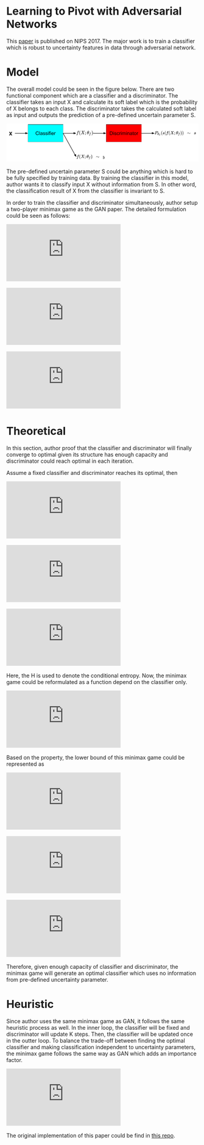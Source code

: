 # Learning to Pivot with Adversarial Networks
This [paper](http://papers.nips.cc/paper/6699-learning-to-pivot-with-adversarial-networks.pdf) is published on NIPS 2017. The major work is to train a classifier which is robust to uncertainty features in data through adversarial network.

# Model
The overall model could be seen in the figure below. There are two functional component which are a classifier and a discriminator. The classifier takes an input X and calculate its soft label which is the probability of X belongs to each class. The discriminator takes the calculated soft label as input and outputs the prediction of a pre-defined uncertain parameter S.

![model](https://github.com/GuanxiongLiu/Paper-Reading/blob/Learning-to-Pivot-with-Adversarial-Networks/model.png)

The pre-defined uncertain parameter S could be anything which is hard to be fully specified by training data. By training the classifier in this model, author wants it to classify input X without information from S. In other word, the classification result of X from the classifier is invariant to S.

In order to train the classifier and discriminator simultaneously, author setup a two-player minimax game as the GAN paper. The detailed formulation could be seen as follows:

![minimax1](https://latex.codecogs.com/gif.latex?%5Chat%7B%5Ctheta%7D_%7Bf%7D%2C%7E%5Chat%7B%5Ctheta%7D_%7Bd%7D%20%3D%20%5Ctext%7Barg%7D%7E%5Cunderset%7B%5Ctheta_%7Bf%7D%7D%7B%5Ctext%7Bmin%7D%7D%7E%5Cunderset%7B%5Ctheta_%7Bd%7D%7D%7B%5Ctext%7Bmax%7D%7D%7E%5Cmathcal%7BL%7D_%7Bf%7D%28X%29%20-%20%5Cmathcal%7BL%7D_%7Bd%7D%28f%28X%3B%5Ctheta_%7Bf%7D%29%29)

![minimax2](https://latex.codecogs.com/gif.latex?%5Cmathcal%7BL%7D_%7Bf%7D%28X%29%20%3D%20%5Cmathbb%7BE%7D_%7BX%7D%5Cmathbb%7BE%7D_%7BY%7D%5B-log%28p_%7B%5Ctheta_%7Bf%7D%7D%28y%7Cx%29%29%5D)

![minimax3](https://latex.codecogs.com/gif.latex?%5Cmathcal%7BL%7D_%7Bd%7D%28f%28X%3B%5Ctheta_%7Bf%7D%29%29%20%3D%20%5Cmathbb%7BE%7D_%7BS%7D%5Cmathbb%7BE%7D_%7Bf%28X%3B%5Ctheta_%7Bf%7D%29%7D%5B-log%28p_%7B%5Ctheta_%7Bd%7D%7D%28s%7Cf%28x%3B%5Ctheta_%7Bf%7D%29%29%29%5D)

# Theoretical
In this section, author proof that the classifier and discriminator will finally converge to optimal given its structure has enough capacity and discriminator could reach optimal in each iteration.

Assume a fixed classifier and discriminator reaches its optimal, then

![proof1](https://latex.codecogs.com/gif.latex?p_%7B%5Ctheta_%7Bd%7D%7D%28s%7Cf%28x%3B%5Ctheta_%7Bf%7D%29%29%20%3D%20f%28s%7Cf%28x%3B%5Ctheta_%7Bf%7D%29%29)

![proof2](https://latex.codecogs.com/gif.latex?%5Cmathcal%7BL%7D_%7Bd%7D%28f%28X%3B%5Ctheta_%7Bf%7D%29%29%20%3D%20-%20%5Cint_%7BS%7D%5Cint_%7Bf%28X%3B%5Ctheta_%7Bf%7D%29%7D%20f%28s%2C%20f%28x%3B%5Ctheta_%7Bf%7D%29%29%20%5Ctimes%20log%28f%28s%7Cf%28x%3B%5Ctheta_%7Bf%7D%29%29%29%20d_%7Bs%7Dd_%7Bf%28x%3B%5Ctheta_%7Bf%7D%29%7D)

![proof3](https://latex.codecogs.com/gif.latex?%3D%20H%28S%7Cf%28X%3B%5Ctheta_%7Bf%7D%29%29)

Here, the H is used to denote the conditional entropy. Now, the minimax game could be reformulated as a function depend on the classifier only.

![proof4](https://latex.codecogs.com/gif.latex?%5Chat%7B%5Ctheta%7D_%7Bf%7D%20%3D%20%5Ctext%7Barg%7D%7E%5Cunderset%7B%5Ctheta_%7Bf%7D%7D%7B%5Ctext%7Bmin%7D%7D%7E%5Cmathcal%7BL%7D_%7Bf%7D%20-%20H%28S%7Cf%28X%3B%5Ctheta_%7Bf%7D%29%29)

Based on the property, the lower bound of this minimax game could be represented as

![proof5](https://latex.codecogs.com/gif.latex?H%28Y%7CX%29%20-%20H%28S%29%20%5Cleq%20%5Cmathcal%7BL%7D_%7Bf%7D%20-%20H%28S%7Cf%28X%3B%5Ctheta_%7Bf%7D%29%29)

![proof6](https://latex.codecogs.com/gif.latex?%5Cmathcal%7BL%7D_%7Bf%7D%20%5Cgeq%20H%28Y%7CX%29%20%7E%7E%7E%20%5Ctext%7Bthe%20equal%20hold%20when%7D%20%7E%20%5Ctheta_%7Bf%7D%3D%5Chat%7B%5Ctheta%7D_%7Bf%7D)

![proof7](https://latex.codecogs.com/gif.latex?H%28S%7Cf%28X%3B%5Ctheta_%7Bf%7D%29%29%20%5Cleq%20H%28S%29%20%7E%7E%7E%20%5Ctext%7Bthe%20equal%20hold%20when%20S%20and%7D%20%7E%20f%28X%3B%5Ctheta_%7Bf%7D%29%20%7E%20%5Ctext%7Bare%20independent%7D)

Therefore, given enough capacity of classifier and discriminator, the minimax game will generate an optimal classifier which uses no information from pre-defined uncertainty parameter.

# Heuristic
Since author uses the same minimax game as GAN, it follows the same heuristic process as well. In the inner loop, the classifier will be fixed and discriminator will update K steps. Then, the classifier will be updated once in the outter loop. To balance the trade-off between finding the optimal classifier and making classification independent to uncertainty parameters, the minimax game follows the same way as GAN which adds an importance factor.

![trade-off](https://latex.codecogs.com/gif.latex?%5Ctext%7Barg%7D%7E%5Cunderset%7B%5Ctheta_%7Bf%7D%7D%7B%5Ctext%7Bmin%7D%7D%7E%5Cunderset%7B%5Ctheta_%7Bd%7D%7D%7B%5Ctext%7Bmax%7D%7D%7E%5Cmathcal%7BL%7D_%7Bf%7D%20-%20%5Clambda%20%5Cmathcal%7BL%7D_%7Bd%7D)

The original implementation of this paper could be find in [this repo](https://github.com/glouppe/paper-learning-to-pivot).

